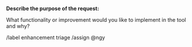 **Describe the purpose of the request:**

What functionality or improvement would you like to implement in the tool and why?

/label enhancement triage
/assign @ngy
